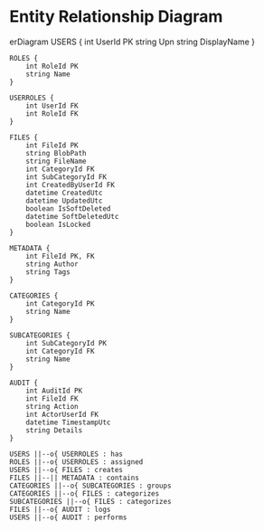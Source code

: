 
# Entity Relationship Diagram

erDiagram
    USERS {
        int UserId PK
        string Upn
        string DisplayName
    }

    ROLES {
        int RoleId PK
        string Name
    }

    USERROLES {
        int UserId FK
        int RoleId FK
    }

    FILES {
        int FileId PK
        string BlobPath
        string FileName
        int CategoryId FK
        int SubCategoryId FK
        int CreatedByUserId FK
        datetime CreatedUtc
        datetime UpdatedUtc
        boolean IsSoftDeleted
        datetime SoftDeletedUtc
        boolean IsLocked
    }

    METADATA {
        int FileId PK, FK
        string Author
        string Tags
    }

    CATEGORIES {
        int CategoryId PK
        string Name
    }

    SUBCATEGORIES {
        int SubCategoryId PK
        int CategoryId FK
        string Name
    }

    AUDIT {
        int AuditId PK
        int FileId FK
        string Action
        int ActorUserId FK
        datetime TimestampUtc
        string Details
    }

    USERS ||--o{ USERROLES : has
    ROLES ||--o{ USERROLES : assigned
    USERS ||--o{ FILES : creates
    FILES ||--|| METADATA : contains
    CATEGORIES ||--o{ SUBCATEGORIES : groups
    CATEGORIES ||--o{ FILES : categorizes
    SUBCATEGORIES ||--o{ FILES : categorizes
    FILES ||--o{ AUDIT : logs
    USERS ||--o{ AUDIT : performs
